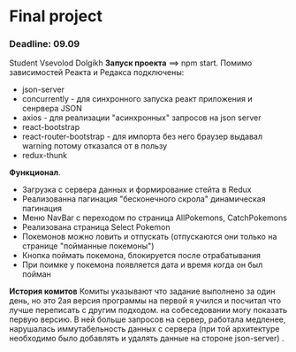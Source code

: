 # Final project
### Deadline: 09.09
Student Vsevolod Dolgikh
**Запуск проекта** ==> npm start.
Помимо зависимостей Реакта и Редакса подключены:
* json-server 
* concurrently - для синхронного запуска реакт приложения и сенрвера JSON
* axios - для реализации "асинхронных" запросов на  json server
* react-bootstrap 
* react-router-bootstrap - для импорта  <LinkContainer> без него браузер выдавал  warning
    потому отказался от <Link>  в пользу <LinkContainer>
* redux-thunk 


**Функционал**.
* Загрузка с сервера данных и формирование стейта в  Redux
* Реализованна пагинация "бесконечного скрола" динамическая пагинация
* Меню  NavBar  с  переходом по страница AllPokemons, CatchPokemons
* Реализована страница  Select Pokemon
* Покемонов можно ловить и отпускать (отпускаются они только на странице "пойманные покемоны")
* Кнопка поймать покемона, блокируется после отрабатывания
* При поимке у покемона появляется дата и время когда он был пойман

**История комитов**
Комиты указывают что задание выполнено за один день, но это 2ая версия программы на первой я учился и посчитал что
лучше переписать с другим подходом.
на собеседовании могу показать первую версию. В ней больше запросов на сервер, работала медленее, нарушалась
иммутабельность данных с сервера (при той архитектуре необходимо было добавлять и удалять данные на стороне json-server) .
